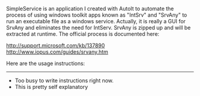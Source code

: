 SimpleService is an application I created with AutoIt to automate the process of using windows toolkit apps known as "IntSrv" and "SrvAny" to run an executable file as a windows service. Actually, it is really a GUI for SrvAny and eliminates the need for IntServ.  SrvAny is zipped up and will be extracted at runtime. The official process is documented here:

http://support.microsoft.com/kb/137890
http://www.iopus.com/guides/srvany.htm

Here are the usage instructions:

---

  * Too busy to write instructions right now.
  * This is pretty self explanatory